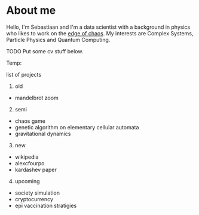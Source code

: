 # About me

Hello, I'm Sebastiaan and I'm a data scientist with a background in physics who likes to work on the [edge of chaos](https://en.wikipedia.org/wiki/Edge_of_chaos).
My interests are Complex Systems, Particle Physics and Quantum Computing.

TODO Put some cv stuff below.

Temp:

list of projects

1. old
- mandelbrot zoom


2. semi
- chaos game
- genetic algorithm on elementary cellular automata
- gravitational dynamics


3. new
- wikipedia
- alexcfourpo
- kardashev paper


4. upcoming
- society simulation
- cryptocurrency
- epi vaccination stratigies
